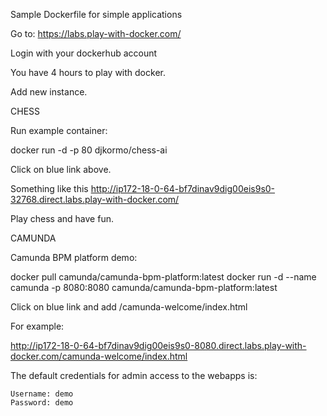 Sample Dockerfile for simple applications

Go to:
https://labs.play-with-docker.com/

Login with your dockerhub account

You have 4 hours to play with docker.

Add new instance.


CHESS

Run example container:

docker run -d -p 80 djkormo/chess-ai

Click on blue link above.

Something like this 
http://ip172-18-0-64-bf7dinav9dig00eis9s0-32768.direct.labs.play-with-docker.com/

Play chess and have fun.


CAMUNDA 

Camunda BPM platform demo:

docker pull camunda/camunda-bpm-platform:latest
docker run -d --name camunda -p 8080:8080 camunda/camunda-bpm-platform:latest

Click on  blue link and add /camunda-welcome/index.html


For example: 

http://ip172-18-0-64-bf7dinav9dig00eis9s0-8080.direct.labs.play-with-docker.com/camunda-welcome/index.html


The default credentials for admin access to the webapps is:

    Username: demo
    Password: demo
